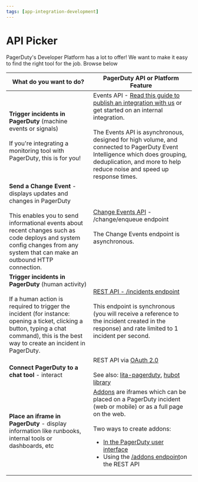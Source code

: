 ```yaml
---
tags: [app-integration-development]
---
```


# API Picker

PagerDuty's Developer Platform has a lot to offer! We want to make it easy to find the right tool for the job. Browse below

| What do you want to do? | PagerDuty API or Platform Feature|
|----|----|
|**Trigger incidents in PagerDuty** (machine events or signals)<br/><br/>If you're integrating a monitoring tool with PagerDuty, this is for you!| Events API - [Read this guide to publish an integration with us](../..//docs/app-integration-development/06-Events-Integration.md) or get started on an internal integration.<br/><br/>The Events API is asynchronous, designed for high volume, and connected to PagerDuty Event Intelligence which does grouping, deduplication, and more to help reduce noise and speed up response times. |
|**Send a Change Event** - displays updates and changes in PagerDuty<br/><br/>This enables you to send informational events about recent changes such as code deploys and system config changes from any system that can make an outbound HTTP connection.|[Change Events API](../../docs/events-api-v2/trigger-events/) - /change/enqueue endpoint<br/><br/>The Change Events endpoint is asynchronous.|
|**Trigger incidents in PagerDuty** (human activity)<br/><br/>If a human action is required to trigger the incident (for instance: opening a ticket, clicking a button, typing a chat command), this is the best way to create an incident in PagerDuty.|[ REST API - /incidents endpoint](https://api-reference.pagerduty.com/#!/Incidents/post_incidents)<br/><br/>This endpoint is synchronous (you will receive a reference to the incident created in the response) and rate limited to 1 incident per second.|
|**Connect PagerDuty to a chat tool** - interact|REST API via [OAuth 2.0](../../docs/app-integration-development/08-OAuth-2-Functionality.md)<br/><br/>See also: [lita-pagerduty](https://github.com/PagerDuty/lita-pagerduty), [hubot library](https://github.com/hubot-scripts/hubot-pager-me)|
|**Place an iframe in PagerDuty** - display information like runbooks, internal tools or dashboards, etc|[Addons](https://support.pagerduty.com/docs/extensions-add-ons#section-add-ons) are iframes which can be placed on a PagerDuty incident (web or mobile) or as a full page on the web.<br/><br/>Two ways to create addons:<ul><li>[In the PagerDuty user interface](https://support.pagerduty.com/docs/extensions-add-ons#section-add-ons)</li><li>Using the [/addons endpoint](https://api-reference.pagerduty.com/#!/Add-ons/post_addons)on the REST API</li></ul>|

